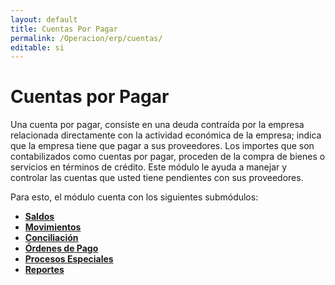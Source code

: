 ```yaml
---
layout: default
title: Cuentas Por Pagar
permalink: /Operacion/erp/cuentas/
editable: si
---
```


# Cuentas por Pagar  

Una cuenta por pagar, consiste en una deuda contraída por la empresa relacionada directamente con la actividad económica de la empresa; indica que la empresa tiene que pagar a sus proveedores.  Los importes que son contabilizados como cuentas por pagar, proceden de la compra de bienes o servicios en términos de crédito. Este módulo le ayuda a manejar y controlar las cuentas que usted tiene pendientes con sus proveedores.  

Para esto, el módulo cuenta con los siguientes submódulos:  

* [**Saldos**](http://docs.oasiscom.com/Operacion/erp/cuentas/psaldo/)  
* [**Movimientos**](http://docs.oasiscom.com/Operacion/erp/cuentas/pmovimient/)  
* [**Conciliación**](http://docs.oasiscom.com/Operacion/erp/cuentas/pconciliac/)  
* [**Órdenes de Pago**](http://docs.oasiscom.com/Operacion/erp/cuentas/porden/)  
* [**Procesos Especiales**](http://docs.oasiscom.com/Operacion/erp/cuentas/pproceso/)  
* [**Reportes**](http://docs.oasiscom.com/Operacion/erp/cuentas/preporte/)  

